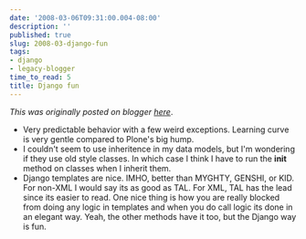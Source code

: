 ```yaml
---
date: '2008-03-06T09:31:00.004-08:00'
description: ''
published: true
slug: 2008-03-django-fun
tags:
- django
- legacy-blogger
time_to_read: 5
title: Django fun
---
```


*This was originally posted on blogger [here](https://pydanny.blogspot.com/2008/03/django-fun.html)*.



- Very predictable behavior with a few weird exceptions.  Learning curve is very gentle compared to Plone's big hump.
- I couldn't seem to use inheritence in my data models, but I'm wondering if they use old style classes.  In which case I think I have to run the __init__ method on classes when I inherit them.
- Django templates are nice.  IMHO,  better than MYGHTY, GENSHI, or KID.  For non-XML I would say its as good as TAL.  For XML, TAL has the lead since its easier to read.  One nice thing is how you are really blocked from doing any logic in templates and when you do call logic its done in an elegant way.  Yeah, the other methods have it too, but the Django way is fun.

